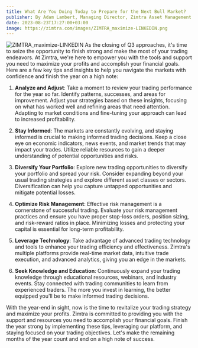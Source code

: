 ```yaml
---
title: What Are You Doing Today to Prepare for the Next Bull Market?
publisher: By Adam Lambert, Managing Director, Zimtra Asset Management
date: 2023-08-23T17:27:00+03:00
image: https://zimtra.com/images/ZIMTRA_maximize-LINKEDIN.png
---
```

![ZIMTRA_maximize-LINKEDIN](https://zimtra.com/images/ZIMTRA_maximize-LINKEDIN.png)
As the closing of Q3 approaches, it's time to seize the opportunity to finish strong and make the most of your trading endeavors. At Zimtra, we're here to empower you with the tools and support you need to maximize your profits and accomplish your financial goals. Here are a few key tips and insights to help you navigate the markets with confidence and finish the year on a high note:

1. **Analyze and Adjust**: Take a moment to review your trading performance for the year so far. Identify patterns, successes, and areas for improvement. Adjust your strategies based on these insights, focusing on what has worked well and refining areas that need attention. Adapting to market conditions and fine-tuning your approach can lead to increased profitability.

2. **Stay Informed**: The markets are constantly evolving, and staying informed is crucial to making informed trading decisions. Keep a close eye on economic indicators, news events, and market trends that may impact your trades. Utilize reliable resources to gain a deeper understanding of potential opportunities and risks.

3. **Diversify Your Portfolio**: Explore new trading opportunities to diversify your portfolio and spread your risk. Consider expanding beyond your usual trading strategies and explore different asset classes or sectors. Diversification can help you capture untapped opportunities and mitigate potential losses.

4. **Optimize Risk Management**: Effective risk management is a cornerstone of successful trading. Evaluate your risk management practices and ensure you have proper stop-loss orders, position sizing, and risk-reward ratios in place. Minimizing losses and protecting your capital is essential for long-term profitability.

5. **Leverage Technology**: Take advantage of advanced trading technology and tools to enhance your trading efficiency and effectiveness. Zimtra's multiple platforms provide real-time market data, intuitive trade execution, and advanced analytics, giving you an edge in the markets.

6. **Seek Knowledge and Education**: Continuously expand your trading knowledge through educational resources, webinars, and industry events. Stay connected with trading communities to learn from experienced traders. The more you invest in learning, the better equipped you'll be to make informed trading decisions.

With the year-end in sight, now is the time to revitalize your trading strategy and maximize your profits. Zimtra is committed to providing you with the support and resources you need to accomplish your financial goals. Finish the year strong by implementing these tips, leveraging our platform, and staying focused on your trading objectives. Let's make the remaining months of the year count and end on a high note of success.
